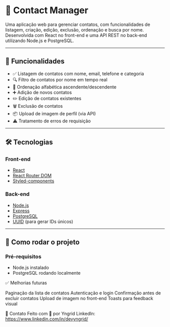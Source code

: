 # 📇 Contact Manager

Uma aplicação web para gerenciar contatos, com funcionalidades de listagem, criação, edição, exclusão, ordenação e busca por nome. Desenvolvida com React no front-end e uma API REST no back-end utilizando Node.js e PostgreSQL.

---

## 🚀 Funcionalidades

- ✅ Listagem de contatos com nome, email, telefone e categoria
- 🔍 Filtro de contatos por nome em tempo real
- 🔄 Ordenação alfabética ascendente/descendente
- ➕ Adição de novos contatos
- ✏️ Edição de contatos existentes
- 🗑️ Exclusão de contatos
- 📦 Upload de imagem de perfil (via API)
- ⚠️ Tratamento de erros de requisição

---

## 🛠️ Tecnologias

### Front-end
- [React](https://reactjs.org/)
- [React Router DOM](https://reactrouter.com/)
- [Styled-components](https://styled-components.com/)

### Back-end
- [Node.js](https://nodejs.org/)
- [Express](https://expressjs.com/)
- [PostgreSQL](https://www.postgresql.org/)
- [UUID](https://github.com/uuidjs/uuid) (para gerar IDs únicos)

---

## 🔧 Como rodar o projeto

### Pré-requisitos
- Node.js instalado
- PostgreSQL rodando localmente

✅ Melhorias futuras
  
  Paginação da lista de contatos
  Autenticação e login
  Confirmação antes de excluir contatos
  Upload de imagem no front-end
  Toasts para feedback visual

💬 Contato
Feito com 💙 por Yngrid 
LinkedIn: https://www.linkedin.com/in/devyngrid/
